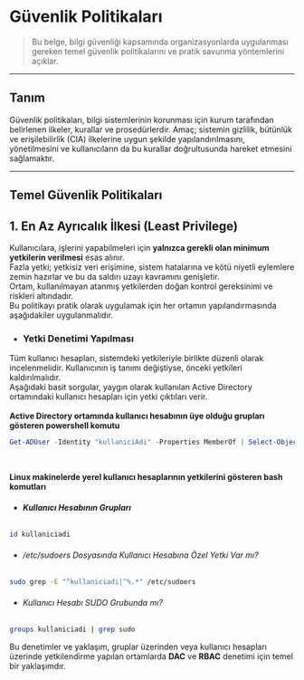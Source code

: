# Güvenlik Politikaları
> Bu belge, bilgi güvenliği kapsamında organizasyonlarda uygulanması gereken temel güvenlik politikalarını ve pratik savunma yöntemlerini açıklar.

---

## Tanım
Güvenlik politikaları, bilgi sistemlerinin korunması için kurum tarafından belirlenen ilkeler, kurallar ve prosedürlerdir.
Amaç; sistemin gizlilik, bütünlük ve erişilebilirlik (CIA) ilkelerine uygun şekilde yapılandırılmasını, yönetilmesini ve kullanıcıların da bu kurallar doğrultusunda hareket etmesini sağlamaktır.

---

## Temel Güvenlik Politikaları

## 1. En Az Ayrıcalık İlkesi (Least Privilege)
Kullanıcılara, işlerini yapabilmeleri için **yalnızca gerekli olan minimum yetkilerin verilmesi** esas alınır.<br>
Fazla yetki; yetkisiz veri erişimine, sistem hatalarına ve kötü niyetli eylemlere zemin hazırlar ve bu da saldırı uzayı kavramını genişletir.<br>
Ortam, kullanılmayan atanmış yetkilerden doğan kontrol gereksinimi ve riskleri altındadır.<br>
Bu politikayı pratik olarak uygulamak için her ortamın yapılandırmasında aşağıdakiler uygulanmalıdır.

- ### **Yetki Denetimi Yapılması**<br>

Tüm kullanıcı hesapları, sistemdeki yetkileriyle birlikte düzenli olarak incelenmelidir. Kullanıcının iş tanımı değiştiyse, önceki yetkileri kaldırılmalıdır.<br>
Aşağıdaki basit sorgular, yaygın olarak kullanılan Active Directory ortamındaki kullanıcı hesapları için yetki çıktıları verir.<br>
<br>
**Active Directory ortamında kullanıcı hesabının üye olduğu grupları gösteren powershell komutu**<br>
```powershell
Get-ADUser -Identity "kullaniciAdi" -Properties MemberOf | Select-Object -ExpandProperty MemberOf
```
<br>

**Linux makinelerde yerel kullanıcı hesaplarının yetkilerini gösteren bash komutları**<br>
- ###### **Kullanıcı Hesabının Grupları**<br>
```bash
id kullaniciadi
```

- ###### /etc/sudoers Dosyasında Kullanıcı Hesabına Özel Yetki Var mı?
```bash
sudo grep -E "^kullaniciadi|^%.*" /etc/sudoers
```

- ###### Kullanıcı Hesabı SUDO Grubunda mı?

```bash
groups kullaniciadi | grep sudo
```

Bu denetimler ve yaklaşım, gruplar üzerinden veya kullanıcı hesapları üzerinde yetkilendirme yapılan ortamlarda **DAC** ve **RBAC** denetimi için temel bir yaklaşımdır.<br>
